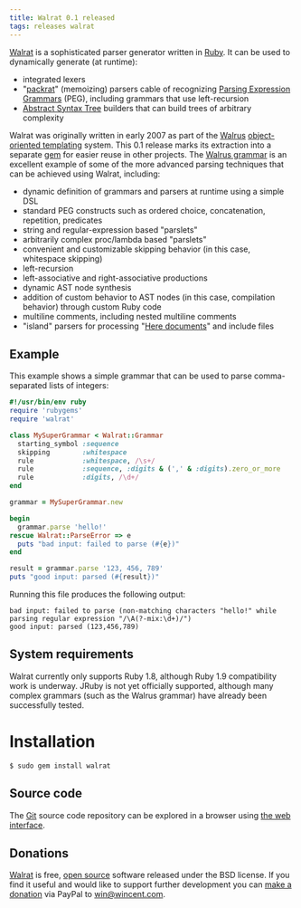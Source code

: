 ```yaml
---
title: Walrat 0.1 released
tags: releases walrat
---
```


[Walrat](/wiki/Walrat) is a sophisticated parser generator written in [Ruby](/wiki/Ruby). It can be used to dynamically generate (at runtime):

-   integrated lexers
-   "[packrat](/wiki/packrat)" (memoizing) parsers cable of recognizing [Parsing Expression Grammars](/wiki/Parsing_Expression_Grammars) (PEG), including grammars that use left-recursion
-   [Abstract Syntax Tree](/wiki/Abstract_Syntax_Tree) builders that can build trees of arbitrary complexity

Walrat was originally written in early 2007 as part of the [Walrus](/wiki/Walrus) [object-oriented templating](/wiki/object-oriented_templating) system. This 0.1 release marks its extraction into a separate [gem](/wiki/gem) for easier reuse in other projects. The [Walrus grammar](http://git.wincent.com/Walrus.git/blob/HEAD:/lib/walrus/grammar.rb) is an excellent example of some of the more advanced parsing techniques that can be achieved using Walrat, including:

-   dynamic definition of grammars and parsers at runtime using a simple DSL
-   standard PEG constructs such as ordered choice, concatenation, repetition, predicates
-   string and regular-expression based "parslets"
-   arbitrarily complex proc/lambda based "parslets"
-   convenient and customizable skipping behavior (in this case, whitespace skipping)
-   left-recursion
-   left-associative and right-associative productions
-   dynamic AST node synthesis
-   addition of custom behavior to AST nodes (in this case, compilation behavior) through custom Ruby code
-   multiline comments, including nested multiline comments
-   "island" parsers for processing "[Here documents](/wiki/Here_documents)" and include files

## Example

This example shows a simple grammar that can be used to parse comma-separated lists of integers:

```ruby
#!/usr/bin/env ruby
require 'rubygems'
require 'walrat'

class MySuperGrammar < Walrat::Grammar
  starting_symbol :sequence
  skipping        :whitespace
  rule            :whitespace, /\s+/
  rule            :sequence, :digits & (',' & :digits).zero_or_more
  rule            :digits, /\d+/
end

grammar = MySuperGrammar.new

begin
  grammar.parse 'hello!'
rescue Walrat::ParseError => e
  puts "bad input: failed to parse (#{e})"
end

result = grammar.parse '123, 456, 789'
puts "good input: parsed (#{result})"
```

Running this file produces the following output:

    bad input: failed to parse (non-matching characters "hello!" while parsing regular expression "/\A(?-mix:\d+)/")
    good input: parsed (123,456,789)

## System requirements

Walrat currently only supports Ruby 1.8, although Ruby 1.9 compatibility work is underway. JRuby is not yet officially supported, although many complex grammars (such as the Walrus grammar) have already been successfully tested.

# Installation

```shell
$ sudo gem install walrat
```

## Source code

The [Git](/wiki/Git) source code repository can be explored in a browser using [the web interface](http://git.wincent.com/walrat.git).

## Donations

[Walrat](/wiki/Walrat) is free, [open source](/wiki/open_source) software released under the BSD license. If you find it useful and would like to support further development you can [make a donation](/products/walrat/donations) via PayPal to <win@wincent.com>.
